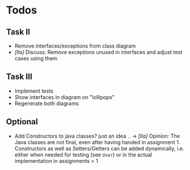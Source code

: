 # Todos

## Task II

- Remove interfaces/exceptions from class diagram
- _[lla]_ Discuss: Remove exceptions unused in interfaces and adjust test cases using them

## Task III

- Implement tests
- Show interfaces in diagram on "lollipops"
- Regenerate both diagrams

## Optional
- Add Constructors to java classes? just an idea ..
&rarr; _[lla]_ Opinion: The Java classes are not final, even after having handed in assignment 1. Constructors as well as Setters/Getters can be added dynamically, i.e. either when needed for testing (see `User`) or in the actual implementation in assignments > 1